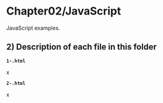 # Chapter02/JavaScript

JavaScript examples.

## 2) Description of each file in this folder

__`1-.html`__

x

__`2-.html`__

x


